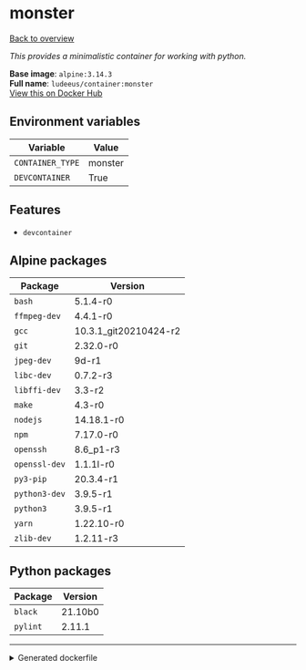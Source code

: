 # monster

[Back to overview](../index.md)

_This provides a minimalistic container for working with python._

**Base image**: `alpine:3.14.3`  
**Full name**: `ludeeus/container:monster`  
[View this on Docker Hub](https://hub.docker.com/r/ludeeus/container/tags?page=1&name=monster)

## Environment variables

Variable | Value 
-- | --
`CONTAINER_TYPE` | monster
`DEVCONTAINER` | True

## Features

- `devcontainer`

## Alpine packages

Package | Version 
-- | --
`bash` | 5.1.4-r0
`ffmpeg-dev` | 4.4.1-r0
`gcc` | 10.3.1_git20210424-r2
`git` | 2.32.0-r0
`jpeg-dev` | 9d-r1
`libc-dev` | 0.7.2-r3
`libffi-dev` | 3.3-r2
`make` | 4.3-r0
`nodejs` | 14.18.1-r0
`npm` | 7.17.0-r0
`openssh` | 8.6_p1-r3
`openssl-dev` | 1.1.1l-r0
`py3-pip` | 20.3.4-r1
`python3-dev` | 3.9.5-r1
`python3` | 3.9.5-r1
`yarn` | 1.22.10-r0
`zlib-dev` | 1.2.11-r3

## Python packages

Package | Version 
-- | --
`black` | 21.10b0
`pylint` | 2.11.1



***
<details>
<summary>Generated dockerfile</summary>

<pre>
FROM alpine:3.14.3

ENV CONTAINER_TYPE=monster
ENV DEVCONTAINER=True

COPY rootfs/common /

RUN  \ 
    apk add --no-cache  \ 
        bash=5.1.4-r0 \ 
        ffmpeg-dev=4.4.1-r0 \ 
        gcc=10.3.1_git20210424-r2 \ 
        git=2.32.0-r0 \ 
        jpeg-dev=9d-r1 \ 
        libc-dev=0.7.2-r3 \ 
        libffi-dev=3.3-r2 \ 
        make=4.3-r0 \ 
        nodejs=14.18.1-r0 \ 
        npm=7.17.0-r0 \ 
        openssh=8.6_p1-r3 \ 
        openssl-dev=1.1.1l-r0 \ 
        py3-pip=20.3.4-r1 \ 
        python3-dev=3.9.5-r1 \ 
        python3=3.9.5-r1 \ 
        yarn=1.22.10-r0 \ 
        zlib-dev=1.2.11-r3 \ 
    && python3 -m pip install --no-cache-dir -U  \ 
        pip \ 
        setuptools \ 
        wheel \ 
    && python3 -m pip install --no-cache-dir -U  \ 
        black==21.10b0 \ 
        pylint==2.11.1 \ 
    && chmod +x /usr/bin/container \ 
    && ln -s /usr/bin/python3 /usr/bin/python \ 
    && mkdir -p /config/custom_components \ 
    && rm -rf /var/cache/apk/* \ 
    && find /usr/local \( -type d -a -name test -o -name tests -o -name '__pycache__' \) -o \( -type f -a -name '*.pyc' -o -name '*.pyo' \) -exec rm -rf '{}' \; \ 
    && rm -fr /tmp/* /var/{cache,log}/*




</pre>

<i>This is a generated version of the context used while building the container, some of the labels will not be correct since they use information in the action that publishes the container</i>
</details>
